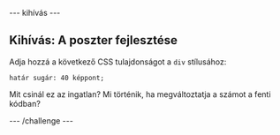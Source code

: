 \--- kihívás \---

## Kihívás: A poszter fejlesztése

Adja hozzá a következő CSS tulajdonságot a `div` stílusához:

    határ sugár: 40 képpont;
    

Mit csinál ez az ingatlan? Mi történik, ha megváltoztatja a számot a fenti kódban?

\--- /challenge \---
